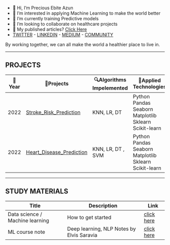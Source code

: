 - 👋 Hi, I’m Precious Ebite Azun
- 👀 I’m interested in applying Machine Learning to make the world better
- 🌱 I’m currently training Predictive models
- 💞️ I’m looking to collaborate on healthcare projects
- 👀 My published articles? [Click Here](https://medium.com/@preciousebiteazun)
- [TWITTER](https://twitter.com/precious_Ebii) - [LINKEDIN](https://www.linkedin.com/in/precious-ebite-azun-17406570) - [MEDIUM](https://medium.com/@preciousebiteazun) - [COMMUNITY](https://twitter.com/i/communities/1535498358088925185)

By working together, we can all make the world a healthier place to live in.

<!---
precious-azun/precious-azun is a ✨ special ✨ repository because its `README.md` (this file) appears on your GitHub profile.
You can click the Preview link to take a look at your changes.
--->
---

**PROJECTS**
---
|  :calendar:Year    |       :blue_book:Projects            | :mag:Algorithms Impelemented |      :dart:Applied Technologies | :bookmark_tabs:Status | :newspaper:Publication |
--        | --             | --          | -- | -- | --
| 2022 | [Stroke_Risk_Prediction](https://github.com/precious-azun/Stroke-prediction) |  KNN, LR, DT | Python Pandas Seaborn Matplotlib Sklearn Scikit-learn | :white_check_mark:| :link:[Click Here](https://link.medium.com/wRAyqZHEjrb)
| 2022 | [Heart_Disease_Prediction](https://github.com/precious-azun/Heart-disease_Prediction) |  KNN, LR, DT , SVM | Python Pandas Seaborn Matplotlib Sklearn Scikit-learn | :hourglass: | :link:[Click here](https://pages.github.com/).
 

---
**STUDY MATERIALS**
---
| Title | Description | Link |
|-- |-- | --
| Data science / Machine learning |   How to get started | [click here](https://github.com/precious-azun/Simple-steps-on-getting-started-with-Data-science-Machine-learning)
| ML course note | Deep learning, NLP Notes by Elvis Saravia | [click here](https://github.com/precious-azun/ML-Course-Notes)

